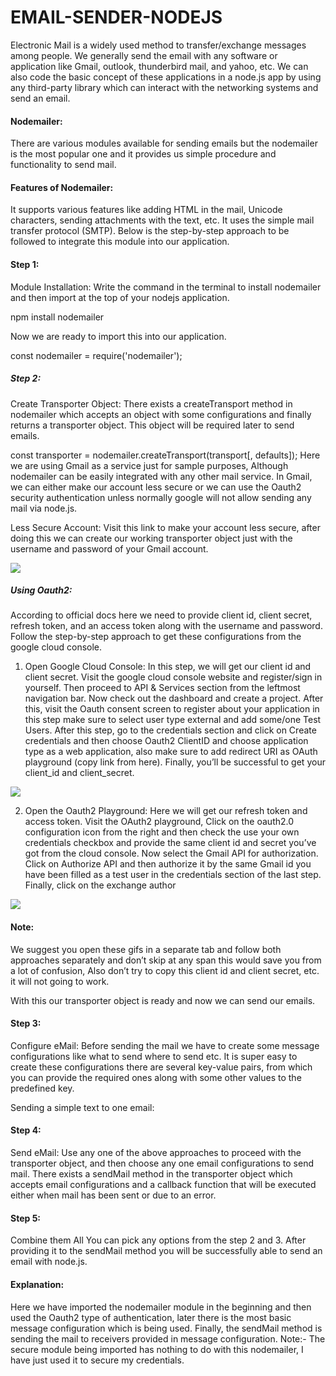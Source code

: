 # EMAIL-SENDER-NODEJS

Electronic Mail is a widely used method to transfer/exchange messages among people. We generally send the email with any software or application like Gmail, outlook, thunderbird mail, and yahoo, etc. We can also code the basic concept of these applications in a node.js app by using any third-party library which can interact with the networking systems and send an email.

#### Nodemailer:
There are various modules available for sending emails but the nodemailer is the most popular one and it provides us simple procedure and functionality to send mail. 

#### Features of Nodemailer:
It supports various features like adding HTML in the mail, Unicode characters, sending attachments with the text, etc.
It uses the simple mail transfer protocol (SMTP). Below is the step-by-step approach to be followed to integrate this module into our application.
#### Step 1:
 Module Installation: Write the command in the terminal to install nodemailer and then import at the top of your nodejs application.

npm install nodemailer

Now we are ready to import this into our application. 

const nodemailer = require('nodemailer');

##### Step 2:
 Create Transporter Object: There exists a createTransport method in nodemailer which accepts an object with some configurations and finally returns a transporter object. This object will be required later to send emails. 

const transporter = nodemailer.createTransport(transport[, defaults]);
Here we are using Gmail as a service just for sample purposes, Although nodemailer can be easily integrated with any other mail service. In Gmail, we can either make our account less secure or we can use the Oauth2 security authentication unless normally google will not allow sending any mail via node.js.

Less Secure Account: Visit this link to make your account less secure, after doing this we can create our working transporter object just with the username and password of your Gmail account.

<img src="https://media.geeksforgeeks.org/wp-content/uploads/20210830231840/ezgifcomgifmaker7.gif">

##### Using Oauth2: 
According to official docs here we need to provide client id, client secret, refresh token, and an access token along with the username and password. Follow the step-by-step approach to get these configurations from the google cloud console. 

1. Open Google Cloud Console: In this step, we will get our client id and client secret. Visit the google cloud console website and register/sign in yourself. Then proceed to API & Services section from the leftmost navigation bar. Now check out the dashboard and create a project. After this, visit the Oauth consent screen to register about your application in this step make sure to select user type external and add some/one Test Users. After this step, go to the credentials section and click on Create credentials and then choose Oauth2 ClientID and choose application type as a web application, also make sure to add redirect URI as OAuth playground (copy link from here). Finally, you’ll be successful to get your client_id and client_secret.

<img src='https://media.geeksforgeeks.org/wp-content/uploads/20210830205532/Final2.gif'>

2. Open the Oauth2 Playground: Here we will get our refresh token and access token. Visit the OAuth2 playground, Click on the
oauth2.0 configuration icon from the right and then check the use your own credentials checkbox and provide the same client id and secret you’ve got from the cloud console. Now select the Gmail API for authorization. Click on Authorize API and then authorize it by the same Gmail id you have been filled as a test user in the credentials section of the last step. Finally, click on the exchange author

<img src='https://media.geeksforgeeks.org/wp-content/uploads/20210830205824/Final1.gif'>

#### Note:
We suggest you open these gifs in a separate tab and follow both approaches separately and don’t skip at any span this would save you from a lot of confusion, Also don’t try to copy this client id and client secret, etc. it will not going to work.

With this our transporter object is ready and now we can send our emails. 

#### Step 3:
Configure eMail: Before sending the mail we have to create some message configurations like what to send where to send etc. It is super easy to create these configurations there are several key-value pairs, from which you can provide the required ones along with some other values to the predefined key.

Sending a simple text to one email:
#### Step 4: 
Send eMail: Use any one of the above approaches to proceed with the transporter object, and then choose any one email configurations to send mail.
There exists a sendMail method in the transporter object which accepts email configurations and a callback function that will be executed either when mail has been sent or due to an error.

#### Step 5:
Combine them All
You can pick any options from the step 2 and 3. After providing it to the sendMail method you will be successfully able to send an email with node.js.

#### Explanation:
 Here we have imported the nodemailer module in the beginning and then used the Oauth2 type of authentication, later there is the most basic message configuration which is being used. Finally, the sendMail method is sending the mail to receivers provided in message configuration.
Note:- The secure module being imported has nothing to do with this nodemailer, I have just used it to secure my credentials. 

